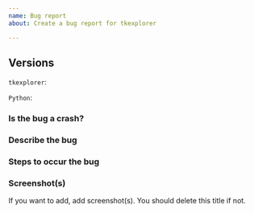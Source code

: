 ```yaml
---
name: Bug report
about: Create a bug report for tkexplorer

---
```


## Versions

`tkexplorer`:

`Python`:

### Is the bug a crash?

### Describe the bug

### Steps to occur the bug

### Screenshot(s)

If you want to add, add screenshot(s). You should delete this title if not.
